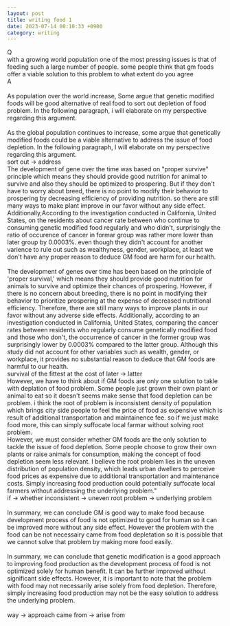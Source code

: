```yaml
---
layout: post
title: writing food 1
date: 2023-07-14 00:10:33 +0900
category: writing
---
```

Q
<br/>
with a growing world population one of the most pressing issues is that of feeding such a large number of people. some people think that gm foods offer a viable solution to this problem to what extent do you agree
<br/>
A
<br/>
<br/>
As population over the world increase, Some argue that genetic modified foods will be good alternative of real food to sort out depletion of food problem. In the following paragraph, i will elaborate on my perspective regarding this argument.
<br/>
<br/>
As the global population continues to increase, some argue that genetically modified foods could be a viable alternative to address the issue of food depletion. In the following paragraph, I will elaborate on my perspective regarding this argument.
<br/>
sort out -> address
<br/>
The development of gene over the time was based on "proper survive" principle which means they should provide good nutrition for animal to survive and also they should be optimized to prospering. But if they don't have to worry about breed, there is no point to modify their behavior to prospering by decreasing efficiency of providing nutrition. so there are still many ways to make plant improve in our favor without any side effect. Additionally,According to the investigation conducted in California, United States, on the residents about cancer rate between who continue to consuming genetic modified food regularly and who didn't, surprisingly the ratio of occurence of cancer in formar group was rather more lower than later group by 0.0003%. even though they didn't account for another varience to rule out such as wealthyness, gender, workplace, at least we don't have any proper reason to deduce GM food are harm for our health. 
<br/>
<br/>
The development of genes over time has been based on the principle of 'proper survival,' which means they should provide good nutrition for animals to survive and optimize their chances of prospering. However, if there is no concern about breeding, there is no point in modifying their behavior to prioritize prospering at the expense of decreased nutritional efficiency. Therefore, there are still many ways to improve plants in our favor without any adverse side effects. Additionally, according to an investigation conducted in California, United States, comparing the cancer rates between residents who regularly consume genetically modified food and those who don't, the occurrence of cancer in the former group was surprisingly lower by 0.0003% compared to the latter group. Although this study did not account for other variables such as wealth, gender, or workplace, it provides no substantial reason to deduce that GM foods are harmful to our health.
<br/>
survival of the fittest
at the cost of
later -> latter
<br/>
However, we have to think about if GM foods are only one solution to takle with deplation of food problem. Some people just grown their own plant or animal to eat so it doesn't seems make sense that food depletion can be problem. i think the root of problem is inconsistent density of population which brings city side people to feel the price of food as expensive which is result of additional transportation and maintainence fee. so if we just make food more, this can simply suffocate local farmar without solving root problem.
<br/>
However, we must consider whether GM foods are the only solution to tackle the issue of food depletion. Some people choose to grow their own plants or raise animals for consumption, making the concept of food depletion seem less relevant. I believe the root problem lies in the uneven distribution of population density, which leads urban dwellers to perceive food prices as expensive due to additional transportation and maintenance costs. Simply increasing food production could potentially suffocate local farmers without addressing the underlying problem."
<br/>
if -> whether
inconsistent -> uneven
root problem -> underlying problem
<br/>
<br/>
In summary, we can conclude GM is good way to make food because development process of food is not optimized to good for human so it can be improved more without any side effect. However the problem with the food can be not necessairy came from food depletation so it is possible that we cannot solve that problem by making more food easily.
<br/>
<br/>
In summary, we can conclude that genetic modification is a good approach to improving food production as the development process of food is not optimized solely for human benefit. It can be further improved without significant side effects. However, it is important to note that the problem with food may not necessarily arise solely from food depletion. Therefore, simply increasing food production may not be the easy solution to address the underlying problem.
<br/>
<br/>
way -> approach
came from -> arise from
<br/>
<br/>

<br/>
<br/>